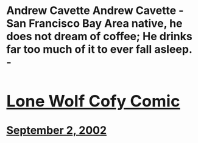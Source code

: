 # Andrew Cavette Andrew Cavette - San Francisco Bay Area native, he does not dream of coffee; He drinks far too much of it to ever fall asleep. - [<h2>Lone Wolf Cofy Comic</h2>September 2, 2002](https://ineedcoffee.com/lone-wolf-cofy-comic/)